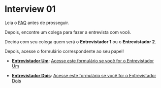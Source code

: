 # Interview 01

Leia o [FAQ](faq.md) antes de prosseguir.

Depois, encontre um colega para fazer a entrevista com você.

Decida com seu colega quem será o **Entrevistador 1** ou o **Entrevistador 2**.

Depois, acesse o formulário correspondente ao seu papel!

- [**Entrevistador Um**](https://forms.gle/uVjDJr62BwkUY8SH7): [Acesse este formulário se você for o Entrevistador Um](https://forms.gle/uVjDJr62BwkUY8SH7)

- [**Entrevistador Dois**](https://forms.gle/GbfEAedBC51LR8VDA): [Acesse este formulário se você for o Entrevistador Dois](https://forms.gle/GbfEAedBC51LR8VDA)
